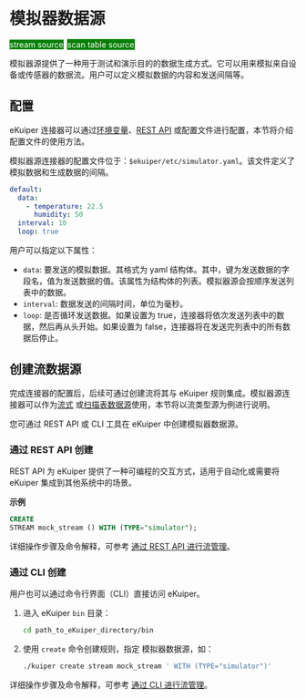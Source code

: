 # 模拟器数据源

<span style="background:green;color:white;">stream source</span>
<span style="background:green;color:white;padding:1px;margin:2px">scan table source</span>

模拟器源提供了一种用于测试和演示目的的数据生成方式。它可以用来模拟来自设备或传感器的数据流。用户可以定义模拟数据的内容和发送间隔等。

## 配置

eKuiper
连接器可以通过[环境变量](../../../configuration/configuration.md#environment-variable-syntax)、[REST API](../../../api/restapi/configKey.md)
或配置文件进行配置，本节将介绍配置文件的使用方法。

模拟器源连接器的配置文件位于：`$ekuiper/etc/simulator.yaml`。该文件定义了模拟数据和生成数据的间隔。

```yaml
default:
  data:
    - temperature: 22.5
      humidity: 50
  interval: 10
  loop: true
```

用户可以指定以下属性：

- `data`: 要发送的模拟数据。其格式为 yaml 结构体。其中，键为发送数据的字段名，值为发送数据的值。该属性为结构体的列表。模拟器源会按顺序发送列表中的数据。
- `interval`: 数据发送的间隔时间，单位为毫秒。
- `loop`: 是否循环发送数据。如果设置为 true，连接器将依次发送列表中的数据，然后再从头开始。如果设置为
  false，连接器将在发送完列表中的所有数据后停止。

## 创建流数据源

完成连接器的配置后，后续可通过创建流将其与 eKuiper 规则集成。模拟器源连接器可以作为[流式](../../streams/overview.md)
或[扫描表数据源](../../tables/scan.md)使用，本节将以流类型源为例进行说明。

您可通过 REST API 或 CLI 工具在 eKuiper 中创建模拟器数据源。

### 通过 REST API 创建

REST API 为 eKuiper 提供了一种可编程的交互方式，适用于自动化或需要将 eKuiper 集成到其他系统中的场景。

**示例**

```sql
CREATE
STREAM mock_stream () WITH (TYPE="simulator");
```

详细操作步骤及命令解释，可参考 [通过 REST API 进行流管理](../../../api/restapi/streams.md)。

### 通过 CLI 创建

用户也可以通过命令行界面（CLI）直接访问 eKuiper。

1. 进入 eKuiper `bin` 目录：

   ```bash
   cd path_to_eKuiper_directory/bin
   ```

2. 使用 `create` 命令创建规则，指定 模拟器数据源，如：

   ```bash
   ./kuiper create stream mock_stream ' WITH (TYPE="simulator")'
   ```

详细操作步骤及命令解释，可参考 [通过 CLI 进行流管理](../../../api/cli/streams.md)。
